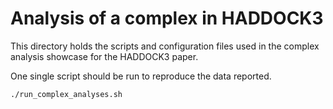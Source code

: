 # Analysis of a complex in HADDOCK3

This directory holds the scripts and configuration files used in the complex analysis showcase for the HADDOCK3 paper.

One single script should be run to reproduce the data reported.

```bash
./run_complex_analyses.sh
```
